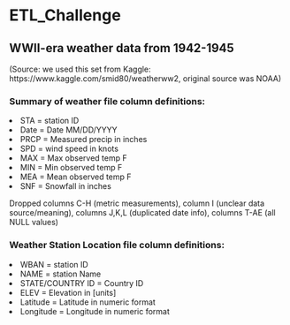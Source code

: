 # ETL_Challenge

<h2>WWII-era weather data from 1942-1945</h2> 
(Source: we used this set from Kaggle: https://www.kaggle.com/smid80/weatherww2, original source was NOAA)

<h3>Summary of weather file column definitions:</h3>
<li>STA = station ID</li>
<li>Date = Date MM/DD/YYYY</li>
<li>PRCP = Measured precip in inches</li>
<li>SPD = wind speed in knots</li>
<li>MAX = Max observed temp F</li>
<li>MIN = Min observed temp F</li>
<li>MEA = Mean observed temp F</li>
<li>SNF = Snowfall in inches</li>

<p>Dropped columns C-H (metric measurements), column I (unclear data source/meaning), columns J,K,L (duplicated date info), columns T-AE (all NULL values)</p>

<h3>Weather Station Location file column definitions:</h3>
<li>WBAN = station ID</li>
<li>NAME = station Name</li>
<li>STATE/COUNTRY ID = Country ID</li>
<li>ELEV = Elevation in [units]</li>
<li>Latitude = Latitude in numeric format</li>
<li>Longitude = Longitude in numeric format</li>
